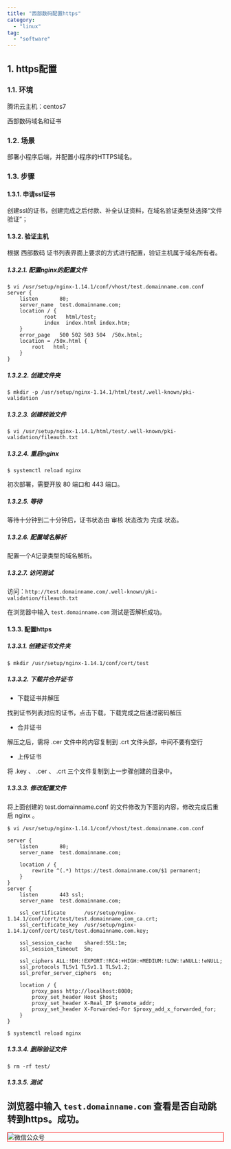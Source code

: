 ```yaml
---
title: "西部数码配置https"
category:
  - "linux"
tag:
  - "software"
---
```


## 1. https配置

### 1.1. 环境

腾讯云主机：centos7

西部数码域名和证书

### 1.2. 场景

部署小程序后端，并配置小程序的HTTPS域名。

### 1.3. 步骤

#### 1.3.1. 申请ssl证书

创建ssl的证书，创建完成之后付款、补全认证资料，在域名验证类型处选择“文件验证”；

#### 1.3.2. 验证主机

根据 西部数码 证书列表界面上要求的方式进行配置，验证主机属于域名所有者。

##### 1.3.2.1. 配置nginx的配置文件

```
$ vi /usr/setup/nginx-1.14.1/conf/vhost/test.domainname.com.conf
server {
    listen       80;
    server_name  test.domainname.com;
    location / {
            root   html/test;
            index  index.html index.htm;
    }
    error_page   500 502 503 504  /50x.html;
    location = /50x.html {
        root   html;
    }
}
```

##### 1.3.2.2. 创建文件夹

```
$ mkdir -p /usr/setup/nginx-1.14.1/html/test/.well-known/pki-validation
```

##### 1.3.2.3. 创建校验文件

```
$ vi /usr/setup/nginx-1.14.1/html/test/.well-known/pki-validation/fileauth.txt
```

##### 1.3.2.4. 重启nginx

```
$ systemctl reload nginx
```

初次部署，需要开放 80 端口和 443 端口。

##### 1.3.2.5. 等待

等待十分钟到二十分钟后，证书状态由 审核 状态改为 完成 状态。

##### 1.3.2.6. 配置域名解析

配置一个A记录类型的域名解析。


##### 1.3.2.7. 访问测试

访问：`http://test.domainname.com/.well-known/pki-validation/fileauth.txt`

在浏览器中输入 `test.domainname.com` 测试是否解析成功。

#### 1.3.3. 配置https

##### 1.3.3.1. 创建证书文件夹

```
$ mkdir /usr/setup/nginx-1.14.1/conf/cert/test
```

##### 1.3.3.2. 下载并合并证书

- 下载证书并解压

找到证书列表对应的证书，点击下载，下载完成之后通过密码解压

- 合并证书

解压之后，需将 .cer 文件中的内容复制到 .crt 文件头部，中间不要有空行

- 上传证书

将 .key 、 .cer 、 .crt 三个文件复制到上一步骤创建的目录中。

##### 1.3.3.3. 修改配置文件

将上面创建的 test.domainname.conf 的文件修改为下面的内容，修改完成后重启 nginx 。

```
$ vi /usr/setup/nginx-1.14.1/conf/vhost/test.domainname.com.conf

server {
    listen       80;
    server_name  test.domainname.com;

    location / {
        rewrite ^(.*) https://test.domainname.com/$1 permanent;
    }
}
server {
    listen       443 ssl;
    server_name  test.domainname.com;

    ssl_certificate      /usr/setup/nginx-1.14.1/conf/cert/test/test.domainname.com_ca.crt;
    ssl_certificate_key  /usr/setup/nginx-1.14.1/conf/cert/test/test.domainname.com.key;

    ssl_session_cache    shared:SSL:1m;
    ssl_session_timeout  5m;

    ssl_ciphers ALL:!DH:!EXPORT:!RC4:+HIGH:+MEDIUM:!LOW:!aNULL:!eNULL;
    ssl_protocols TLSv1 TLSv1.1 TLSv1.2;
    ssl_prefer_server_ciphers  on;

    location / {
        proxy_pass http://localhost:8080;
        proxy_set_header Host $host;
        proxy_set_header X-Real_IP $remote_addr;
        proxy_set_header X-Forwarded-For $proxy_add_x_forwarded_for;
    }
}

$ systemctl reload nginx
```

##### 1.3.3.4. 删除验证文件

```
$ rm -rf test/
```

##### 1.3.3.5. 测试

浏览器中输入 `test.domainname.com` 查看是否自动跳转到https。成功。
---

<img style="border:1px red solid; display:block; margin:0 auto;" src="https://tianqingxiaozhu.oss-cn-shenzhen.aliyuncs.com/img/qrcode.jpg" alt="微信公众号" />

